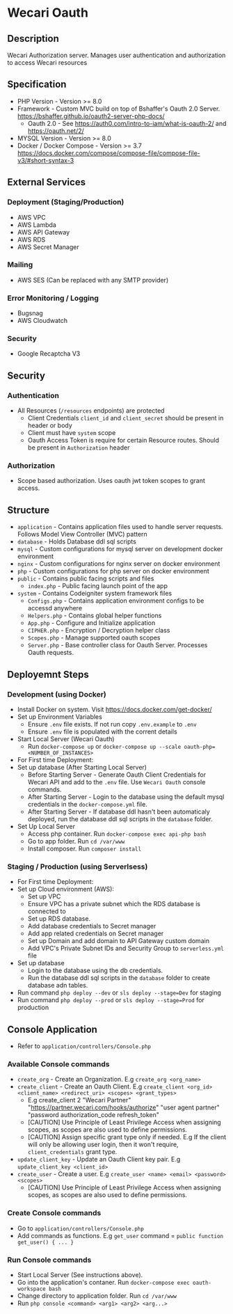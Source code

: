 # Wecari Oauth

## Description

Wecari Authorization server. Manages user authentication and authorization to access Wecari resources

## Specification

- PHP Version - Version >= 8.0
- Framework - Custom MVC build on top of Bshaffer's Oauth 2.0 Server. https://bshaffer.github.io/oauth2-server-php-docs/
	- Oauth 2.0 - See https://auth0.com/intro-to-iam/what-is-oauth-2/ and https://oauth.net/2/
- MYSQL Version - Version >= 8.0
- Docker / Docker Compose - Version >= 3.7 https://docs.docker.com/compose/compose-file/compose-file-v3/#short-syntax-3

## External Services

### Deployment (Staging/Production)

- AWS VPC
- AWS Lambda
- AWS API Gateway
- AWS RDS
- AWS Secret Manager

### Mailing

- AWS SES (Can be replaced with any SMTP provider)

### Error Monitoring / Logging

- Bugsnag
- AWS Cloudwatch

### Security

- Google Recaptcha V3

## Security

### Authentication

- All Resources (`/resources` endpoints) are protected
	- Client Credentials `client_id` and `client_secret` should be present in header or body
	- Client must have `system` scope
	- Oauth Access Token is require for certain Resource routes. Should be present in `Authorization` header

### Authorization

- Scope based authorization. Uses oauth jwt token scopes to grant access.

## Structure

- `application` - Contains application files used to handle server requests. Follows Model View Controller (MVC) pattern
- `database` - Holds Database ddl sql scripts
- `mysql` - Custom configurations for mysql server on development docker environment
- `nginx` - Custom configurations for nginx server on docker environment
- `php` - Custom configurations for php server on docker environment
- `public` - Contains public facing scripts and files
	- `index.php` - Public facing launch point of the app
- `system` - Contains Codeigniter system framework files
	- `Configs.php` - Contains application environment configs to be accessd anywhere
	- `Helpers.php` - Contains global helper functions
	- `App.php` - Configure and Initialize application
	- `CIPHER.php` - Encryption / Decryption helper class
	- `Scopes.php` - Manage supported oauth scopes
	- `Server.php` - Base controller class for Oauth Server. Processes Oauth requests.

## Deployemnt Steps

### Development (using Docker)

- Install Docker on system. Visit https://docs.docker.com/get-docker/
- Set up Environment Variables
	- Ensure `.env` file exists. If not run copy `.env.example` to `.env`
	- Ensure `.env` file is populated with the corrent details
- Start Local Server (Wecari Oauth)
	- Run `docker-compose up` or `docker-compose up --scale oauth-php=<NUMBER_OF_INSTANCES>`
- For First time Deployment:
- Set up database (After Starting Local Server)
	- Before Starting Server - Generate Oauth Client Credentials for Wecari API and add to the `.env` file. Use `Wecari Oauth` console commands.
	- After Starting Server - Login to the database using the default mysql credentials in the `docker-compose.yml` file.
	- After Starting Server - If database ddl hasn't been automaticaly deployed, run the database ddl sql scripts in the `database` folder.
- Set Up Local Server
	- Access php container. Run `docker-compose exec api-php bash`
	- Go to app folder. Run `cd /var/www`
	- Install composer. Run `composer install`
### Staging / Production (using Serverlsess)

- For First time Deployment:
- Set up Cloud environment (AWS):
	- Set up VPC
	- Ensure VPC has a private subnet which the RDS database is connected to
	- Set up RDS database.
	- Add database credentials to Secret manager
	- Add app related credentials on Secret manager
	- Set up Domain and add domain to API Gateway custom domain
	- Add VPC's Private Subnet IDs and Security Group to `serverless.yml` file
- Set up database
	- Login to the database using the db credentials.
	- Run the database ddl sql scripts in the `database` folder to create database adn tables.
- Run command `php deploy --dev` or `sls deploy --stage=Dev` for staging 
- Run command `php deploy --prod` or `sls deploy --stage=Prod` for production

## Console Application

- Refer to `application/controllers/Console.php`

### Available Console commands

- `create_org` - Create an Organization. E.g `create_org <org_name>`
- `create_client` - Create an Oauth Client. E.g `create_client <org_id> <client_name> <redirect_uri> <scopes> <grant_types>`
	- E.g create_client 2 "Wecari Partner" "https://partner.wecari.com/hooks/authorize" "user agent partner" "password authorization_code refresh_token"
	- [CAUTION] Use Principle of Least Privilege Access when assigning scopes, as scopes are also used to define permissions.
	- [CAUTION] Assign specific grant type only if needed. E.g If the client will only be allowing user login, then it won't require, `client_credentials` grant type.
- `update_client_key` - Update an Oauth Client key pair. E.g `update_client_key <client_id>`
- `create_user` - Create a user. E.g `create_user <name> <email> <password> <scopes>`
	- [CAUTION] Use Principle of Least Privilege Access when assigning scopes, as scopes are also used to define permissions.

### Create Console commands

- Go to `application/controllers/Console.php`
- Add commands as functions. E.g `get_user` command = `public function get_user() { ... }`

### Run Console commands

- Start Local Server (See instructions above).
- Go into the application's contaner. Run `docker-compose exec oauth-workspace bash`
- Change directory to application folder. Run `cd /var/www`
- Run `php console <command> <arg1> <arg2> <arg...>`
